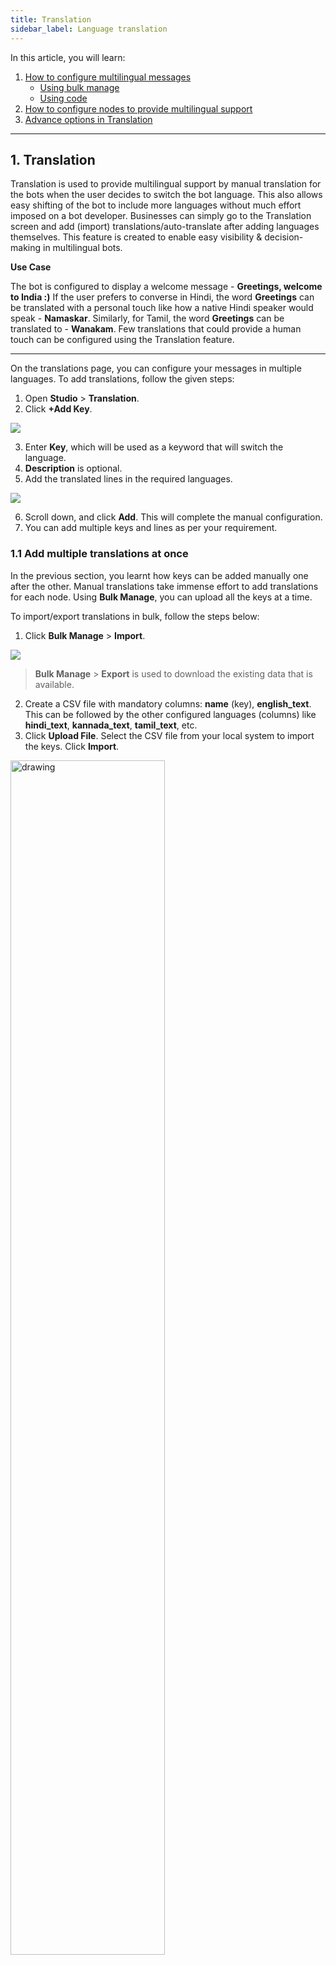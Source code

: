 ```yaml
---
title: Translation
sidebar_label: Language translation
---
```


In this article, you will learn:

1. [How to configure multilingual messages](#1)
	* [Using bulk manage](#11)
	* [Using code](#12)
2. [How to configure nodes to provide multilingual support](#2)
3. [Advance options in Translation](#3)

  

---

## <a name="1"></a> 1. Translation

  

Translation is used to provide multilingual support by manual translation for the bots when the user decides to switch the bot language.
This also allows easy shifting of the bot to include more languages without much effort imposed on a bot developer. Businesses can simply go to the Translation screen and add (import) translations/auto-translate after adding languages themselves. This feature is created to enable easy visibility & decision-making in multilingual bots.

**Use Case**

The bot is configured to display a welcome message - **Greetings, welcome to India :)**
If the user prefers to converse in Hindi, the word **Greetings** can be translated with a personal touch like how a native Hindi speaker would speak - **Namaskar**.
Similarly, for Tamil, the word **Greetings** can be translated to - **Wanakam**.
Few translations that could provide a human touch can be configured using the Translation feature.

---

On the translations page, you can configure your messages in multiple languages. To add translations, follow the given steps:

  

1. Open **Studio** > **Translation**.
2. Click **+Add Key**.

![](https://i.imgur.com/haQzRRa.png)

  

3. Enter **Key**, which will be used as a keyword that will switch the language.
4.  **Description** is optional.
5. Add the translated lines in the required languages.

![](https://i.imgur.com/04wtZLQ.jpg)

  

6. Scroll down, and click **Add**. This will complete the manual configuration.
7. You can add multiple keys and lines as per your requirement.

  

### <a name="11"></a> 1.1 Add multiple translations at once

In the previous section, you learnt how keys can be added manually one after the other. Manual translations take immense effort to add translations for each node. Using **Bulk Manage**, you can upload all the keys at a time.

To import/export translations in bulk, follow the steps below:

1. Click **Bulk Manage** > **Import**.

![](https://i.imgur.com/6GhFAom.png)

>  **Bulk Manage** > **Export** is used to download the existing data that is available.

2. Create a CSV file with mandatory columns: **name** (key), **english_text**. This can be followed by the other configured languages (columns) like **hindi_text**, **kannada_text**, **tamil_text**, etc.
3. Click **Upload File**. Select the CSV file from your local system to import the keys. Click **Import**. 

<img  src="https://i.imgur.com/BIj6OLQ.png"  alt="drawing"  width="70%"/>


### <a name="12"></a> 1.2 Add translations using code

Translation can also be configured via code (from the [function](https://docs.yellow.ai/docs/platform_concepts/studio/build/code) tab).

Use the following code in your function to get a text message from the code 
```app.renderMessage('code-goes-here', {}, 'default message')```

  
1. Click **+Add Code**. Add the above line in the code along with the default message in the required language.
![](https://i.imgur.com/VCQyjt8.jpg)

---

## <a name="2"></a> 2. Configure nodes

Nodes must be configured to use the translation feature and switch to the required language when needed. To configure translations in nodes, follow the steps below:

1. On each node, there is a Translation icon available (in the text field). Click on the icon.

![](https://i.imgur.com/Bzlt66X.png)

2. Select the **Key** that is already configured for that text translation (or, add new translations as you create each node).

![](https://i.imgur.com/wmSwZYu.png)


**Example**
> Bot is configured to switch the languages automatically using ISO codes (en- English, hi- Hindi).
> Text node is set to 'Welcome' Translation key. Irrespective of what the text gets translated to, the bot displays the phrases that are configured manually.

![](https://i.imgur.com/anvjusp.jpg)

  

---

  

## <a name="3"></a> 3. Advanced options

  

### 3.1 Using variables in translation

Variables can be a part of the Translation messages with the help of the **Fetch from** field available in the nodes.
Consider a use-case **without**  **Translation**: Variables are accessed directly on the **Bot says** field using {{{variables.name}}}.

![](https://i.imgur.com/yLteeOz.png)

  

**With Translation**, this node can be configured by following the given steps:

1. Select the localization key on the node.
2. Select the variable in the **Fetch from** field which must be displayed with the Translation text.

![](https://i.imgur.com/IjmOSrM.png)

:::note
- Variable values will not change. Suppose a name is entered in English, it will not get translated to any other language throughout the flow.
- Only variables of the datatype string can be used in the Translation text. To learn about the variable datatypes stored in each node, click [here](https://docs.yellow.ai/docs/platform_concepts/studio/build/bot-variables).
:::

3. Add params in the message (**Studio** > **Build** > **Translation**).
	- Example: ```{{{variable.<var_name>}}}```

  

![](https://i.imgur.com/f0Y4mFa.png)


4. Variables can also be added to translations through code.
	-  On the functions screen, click **+Add new function** and enter the required code for translation using variables.
	 ![](https://i.imgur.com/QoqUT9C.png)

	- In the flow, add a [function](https://docs.yellow.ai/docs/platform_concepts/studio/build/nodes/action-nodes#function) action node. Select a function name from the dropdown. **Store response in** a variable.
	<img  src="https://i.imgur.com/D6fiGHo.png"  alt="drawing"  width="80%"/>

	- In the further node, select the variable name at **Fetch from** (for which the variable> function is configured via code).
	<img  src="https://i.imgur.com/LQUae5f.png"  alt="drawing"  width="80%"/>

----

  

**What Next?**

  

* Add translations to the [nodes](https://docs.yellow.ai/docs/platform_concepts/studio/build/nodes/nodes) and see how it impacts the bot conversation.